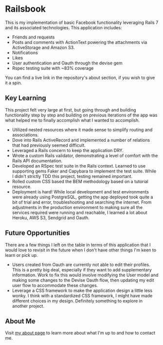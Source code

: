 # Railsbook

This is my implementation of basic Facebook functionality leveraging Rails 7 and its associated technologies. This application includes:
* Friends and requests
* Posts and comments with ActionText powering the attachments via ActiveStorage and Amazon S3.
* Notifications
* Likes
* User authentication and Oauth through the devise gem
* Rspec testing suite with ~83% coverage

You can find a live link in the repository's about section, if you wish to give it a spin.

## Key Learning

This project felt very large at first, but going through and building functionality step by step and building on previous iterations of the app was what helped me to finally accomplish what I wanted to accomplish.

* Utilized nested resources where it made sense to simplify routing and associations.
* Dove into Rails ActiveRecord and implemented a number of relations that had previously seemed difficult.
* Leveraged a Rails concern to keep the application DRY.
* Wrote a custom Rails validator, demonstrating a level of comfort with the Rails API documentation.
* Developed an RSpec test suite in the Rails context. Learned to use supporting gems Faker and Capybara to implement the test suite. While I didn't strictly TDD this project, testing remained important.
* Rolled custom CSS based the BEM methodology based on a tutorial resource.
* Deployment is hard! While local development and test environments were already using PostgreSQL, getting the app deployed took quite a bit of trial and error, troubleshooting and searching the internet. From adjustments in the production environment to making sure all the services required were running and reachable, I learned a lot about Heroku, AWS S3, Sendgrid and Oauth.

## Future Opportunities
There are a few things I left on the table in terms of this application that I would love to revisit in the future when I don't have other things I'm keen to learn or pick up.

* Users created from Oauth are currently not able to edit their profiles. This is a pretty big deal, especially if they want to add supplementary information. Work to fix this would involve modifying the User model and making some changes to the Devise Oauth flow, then updating my edit user flow to accommodate these changes.
* Leverage a CSS framework to make the application design a little less wonky. I think with a standardized CSS framework, I might have made different choices in my design. Definitely something to explore in another project.

## About Me
Visit [my about page](https://crespire.net/) to learn more about what I'm up to and how to contact me.